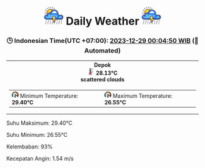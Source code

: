 # <h1 align=center><img height=50 src=images/cloud.png> Daily Weather <img height=50 src=images/cloud.png></h1>
<h3 align=center>🕒 Indonesian Time(UTC +07:00): <u>2023-12-29 00:04:50 WIB</u> (🤖Automated)</h3>

<table align=center>
<tr>
<td align=center><b>Depok</b><br><img src=images/thermometer.png height=18> <b>28.13°C</b><br><b>scattered clouds</b></td>
</tr>
<td>
<table>
<tr>
<td><img src=images/fast.png height=18> Minimum Temperature: <b>29.40°C</b></td>
<td><img src=images/fast.png height=18> Maximum Temperature: <b>26.55°C</b></td>
</tr>
</table>
</table>
Suhu Maksimum: 29.40°C

Suhu Minimum: 26.55°C

Kelembaban: 93%

Kecepatan Angin: 1.54 m/s

